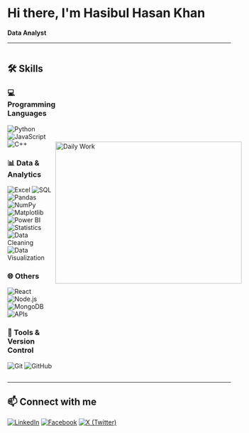 # Hi there, I'm Hasibul Hasan Khan

**Data Analyst**

---

<div style="display: flex; align-items: center; justify-content: space-between;">
  
  <div>
    
  ## 🛠️ Skills

  ### 💻 Programming Languages
  ![Python](https://img.shields.io/badge/-Python-000?&logo=Python)
  ![JavaScript](https://img.shields.io/badge/-JavaScript-000?&logo=JavaScript)
  ![C++](https://img.shields.io/badge/-C++-000?&logo=C%2B%2B&logoColor=00599C)

  ### 📊 Data & Analytics
  ![Excel](https://img.shields.io/badge/-Excel-000?&logo=microsoft-excel)
  ![SQL](https://img.shields.io/badge/-SQL-000?&logo=MySQL)
  ![Pandas](https://img.shields.io/badge/-Pandas-000?&logo=pandas)
  ![NumPy](https://img.shields.io/badge/-NumPy-000?&logo=numpy)
  ![Matplotlib](https://img.shields.io/badge/-Matplotlib-000?&logo=plotly)
  ![Power BI](https://img.shields.io/badge/-Power%20BI-000?&logo=Power-BI&logoColor=F2C811)
  ![Statistics](https://img.shields.io/badge/-Statistics-000?&logo=google-analytics&logoColor=white)
  ![Data Cleaning](https://img.shields.io/badge/-Data%20Cleaning-000?&logo=databricks)
  ![Data Visualization](https://img.shields.io/badge/-Data%20Visualization-000?&logo=tableau)

  ### 🌐 Others
  ![React](https://img.shields.io/badge/-React-000?&logo=React)
  ![Node.js](https://img.shields.io/badge/-Node.js-000?&logo=Node.js)
  ![MongoDB](https://img.shields.io/badge/-MongoDB-000?&logo=MongoDB&logoColor=47A248)
  ![APIs](https://img.shields.io/badge/-APIs-000?&logo=Swagger)

  ### 🔧 Tools & Version Control
  ![Git](https://img.shields.io/badge/-Git-000?&logo=Git)
  ![GitHub](https://img.shields.io/badge/-GitHub-000?&logo=GitHub)

  </div>

  <div>
    <img alt="Daily Work" src="https://i.imgur.com/uhZdH9C.gif" width="420" height="320" />
  </div>

</div>

---

## 📫 Connect with me
[![LinkedIn](https://img.shields.io/badge/-LinkedIn-000?&logo=LinkedIn&logoColor=0A66C2)](https://www.linkedin.com/in/hasibulhasankhan/)
[![Facebook](https://img.shields.io/badge/-Facebook-000?&logo=Facebook&logoColor=1877F2)](https://www.facebook.com/hasibulhasankhan2/)
[![X (Twitter)](https://img.shields.io/badge/-X-000?&logo=X&logoColor=white)](https://x.com/Hasib2277)




